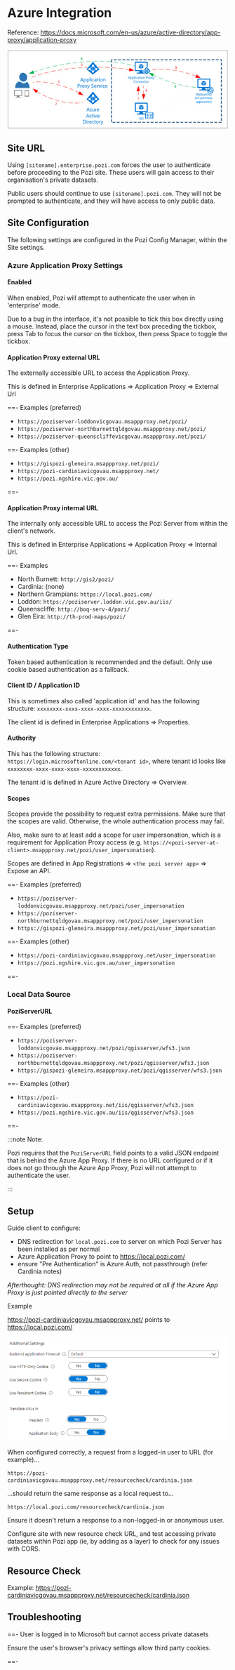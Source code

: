 ---
---

# Azure Integration

Reference: https://docs.microsoft.com/en-us/azure/active-directory/app-proxy/application-proxy

![](/dev-guide/img/azure-app-proxy-overview.png)

## Site URL

Using `[sitename].enterprise.pozi.com` forces the user to authenticate before proceeding to the Pozi site. These users will gain access to their organisation's private datasets.

Public users should continue to use `[sitename].pozi.com`. They will not be prompted to authenticate, and they will have access to only public data.

## Site Configuration

The following settings are configured in the Pozi Config Manager, within the Site settings.

### Azure Application Proxy Settings

#### Enabled

When enabled, Pozi will attempt to authenticate the user when in 'enterprise' mode.

Due to a bug in the interface, it's not possible to tick this box directly using a mouse. Instead, place the cursor in the text box preceding the tickbox, press Tab to focus the cursor on the tickbox, then press Space to toggle the tickbox.

#### Application Proxy external URL

The externally accessible URL to access the Application Proxy.

This is defined in Enterprise Applications => Application Proxy => External Url

==- Examples (preferred)

- `https://poziserver-loddonvicgovau.msappproxy.net/pozi/`
- `https://poziserver-northburnettqldgovau.msappproxy.net/pozi/`
- `https://poziserver-queenscliffevicgovau.msappproxy.net/pozi/`

==- Examples (other)

- `https://gispozi-gleneira.msappproxy.net/pozi/`
- `https://pozi-cardiniavicgovau.msappproxy.net/`
- `https://pozi.ngshire.vic.gov.au/`

==-

#### Application Proxy internal URL

The internally only accessible URL to access the Pozi Server from within the client's network.

This is defined in Enterprise Applications => Application Proxy => Internal Url.

==- Examples

- North Burnett: `http://gis2/pozi/`
- Cardinia: (none)
- Northern Grampians: `https://local.pozi.com/`
- Loddon: `https://poziserver.loddon.vic.gov.au/iis/`
- Queenscliffe: `http://boq-serv-4/pozi/`
- Glen Eira: `http://th-prod-maps/pozi/`

==-

#### Authentication Type

Token based authentication is recommended and the default. Only use cookie based authentication as a fallback.

#### Client ID / Application ID

This is sometimes also called 'application id' and has the following structure: `xxxxxxxx-xxxx-xxxx-xxxx-xxxxxxxxxxxx`.

The client id is defined in Enterprise Applications => Properties.

#### Authority

This has the following structure: `https://login.microsoftonline.com/<tenant id>`, where tenant id looks like `xxxxxxxx-xxxx-xxxx-xxxx-xxxxxxxxxxxx`.

The tenant id is defined in Azure Active Directory => Overview.

#### Scopes

Scopes provide the possibility to request extra permissions. Make sure that the scopes are valid. Otherwise, the whole authentication process may fail.

Also, make sure to at least add a scope for user impersonation, which is a requirement for Application Proxy access (e.g. `https://<pozi-server-at-client>.msappproxy.net/pozi/user_impersonation`).

Scopes are defined in App Registrations => `<the pozi server app>` => Expose an API.

==- Examples (preferred)

- `https://poziserver-loddonvicgovau.msappproxy.net/pozi/user_impersonation`
- `https://poziserver-northburnettqldgovau.msappproxy.net/pozi/user_impersonation`
- `https://gispozi-gleneira.msappproxy.net/pozi/user_impersonation`

==- Examples (other)

- `https://pozi-cardiniavicgovau.msappproxy.net/user_impersonation`
- `https://pozi.ngshire.vic.gov.au/user_impersonation`

==-

### Local Data Source

#### PoziServerURL

==- Examples (preferred)

- `https://poziserver-loddonvicgovau.msappproxy.net/pozi/qgisserver/wfs3.json`
- `https://poziserver-northburnettqldgovau.msappproxy.net/pozi/qgisserver/wfs3.json`
- `https://gispozi-gleneira.msappproxy.net/pozi/qgisserver/wfs3.json`

==- Examples (other)

- `https://pozi-cardiniavicgovau.msappproxy.net/iis/qgisserver/wfs3.json`
- `https://pozi.ngshire.vic.gov.au/iis/qgisserver/wfs3.json`

==-

:::note Note:

Pozi requires that the `PoziServerURL` field points to a valid JSON endpoint that is behind the Azure App Proxy. If there is no URL configured or if it does not go through the Azure App Proxy, Pozi will not attempt to authenticate the user.

:::

## Setup

Guide client to configure:

* DNS redirection for `local.pozi.com` to server on which Pozi Server has been installed as per normal
* Azure Application Proxy to point to https://local.pozi.com/
* ensure "Pre Authentication" is Azure Auth, not passthrough (refer Cardinia notes)

*Afterthought: DNS redirection may not be required at all if the Azure App Proxy is just pointed directly to the server*

Example

https://pozi-cardiniavicgovau.msappproxy.net/ points to https://local.pozi.com/

![](/dev-guide/img/azure-settings.png)


When configured correctly, a request from a logged-in user to URL (for example)...

```
https://pozi-cardiniavicgovau.msappproxy.net/resourcecheck/cardinia.json
```

...should return the same response as a local request to...

```
https://local.pozi.com/resourcecheck/cardinia.json
```

Ensure it doesn't return a response to a non-logged-in or anonymous user.

Configure site with new resource check URL, and test accessing private datasets within Pozi app (ie, by adding as a layer) to check for any issues with CORS.

## Resource Check

Example: https://pozi-cardiniavicgovau.msappproxy.net/resourcecheck/cardinia.json

## Troubleshooting

==- User is logged in to Microsoft but cannot access private datasets

Ensure the user's browser's privacy settings allow third party cookies.

==-
